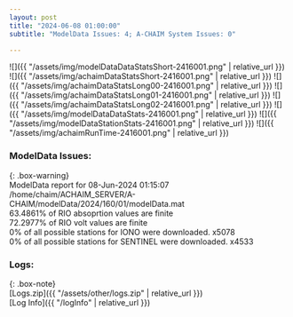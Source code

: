 ```yaml
---
layout: post
title: "2024-06-08 01:00:00"
subtitle: "ModelData Issues: 4; A-CHAIM System Issues: 0"

---
```


![]({{ "/assets/img/modelDataDataStatsShort-2416001.png" | relative_url }})
![]({{ "/assets/img/achaimDataStatsShort-2416001.png" | relative_url }})
![]({{ "/assets/img/achaimDataStatsLong00-2416001.png" | relative_url }})
![]({{ "/assets/img/achaimDataStatsLong01-2416001.png" | relative_url }})
![]({{ "/assets/img/achaimDataStatsLong02-2416001.png" | relative_url }})
![]({{ "/assets/img/modelDataDataStats-2416001.png" | relative_url }})
![]({{ "/assets/img/modelDataStationStats-2416001.png" | relative_url }})
![]({{ "/assets/img/achaimRunTime-2416001.png" | relative_url }})


### ModelData Issues:  
  
{: .box-warning}  
 ModelData report for 08-Jun-2024 01:15:07   
 /home/chaim/ACHAIM_SERVER/A-CHAIM/modelData/2024/160/01/modelData.mat   
 63.4861% of RIO absoprtion values are finite   
 72.2977% of RIO volt values are finite   
 0% of all possible stations for IONO were downloaded. x5078   
 0% of all possible stations for SENTINEL were downloaded. x4533   
  


### Logs:  
  
{: .box-note}  
[Logs.zip]({{ "/assets/other/logs.zip" | relative_url }})  
[Log Info]({{ "/logInfo" | relative_url }})  
